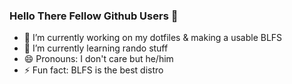 ### Hello There Fellow Github Users 👋 ###

- 🔭 I’m currently working on my dotfiles & making a usable BLFS
- 🌱 I’m currently learning rando stuff
- 😄 Pronouns: I don't care but he/him
- ⚡ Fun fact: BLFS is the best distro

